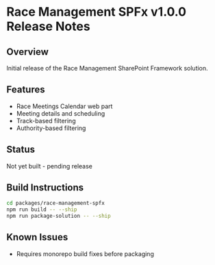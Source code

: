 # Race Management SPFx v1.0.0 Release Notes

## Overview
Initial release of the Race Management SharePoint Framework solution.

## Features
- Race Meetings Calendar web part
- Meeting details and scheduling
- Track-based filtering
- Authority-based filtering

## Status
Not yet built - pending release

## Build Instructions
```bash
cd packages/race-management-spfx
npm run build -- --ship
npm run package-solution -- --ship
```

## Known Issues
- Requires monorepo build fixes before packaging
